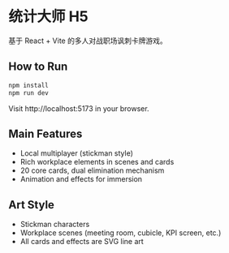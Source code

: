 # 统计大师 H5

基于 React + Vite 的多人对战职场讽刺卡牌游戏。

## How to Run

```bash
npm install
npm run dev
```

Visit http://localhost:5173 in your browser.

## Main Features
- Local multiplayer (stickman style)
- Rich workplace elements in scenes and cards
- 20 core cards, dual elimination mechanism
- Animation and effects for immersion

## Art Style
- Stickman characters
- Workplace scenes (meeting room, cubicle, KPI screen, etc.)
- All cards and effects are SVG line art 